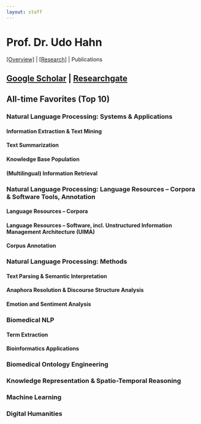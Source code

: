 ```yaml
---
layout: staff
---
```


# Prof. Dr. Udo Hahn

[[Overview]](../Prof_+Dr_+Udo+Hahn.html) | 
[[Research]](research.html) | 
Publications

## [Google Scholar](https://scholar.google.com/citations?user=pSziNSkAAAAJ&hl=de) | [Researchgate](https://www.researchgate.net/profile/Udo_Hahn)

## All-time Favorites (Top 10)

### Natural Language Processing: Systems & Applications

####  Information Extraction & Text Mining
#### Text Summarization
####  Knowledge Base Population
####  (Multilingual) Information Retrieval


### Natural Language Processing: Language Resources – Corpora & Software Tools, Annotation

#### Language Resources – Corpora
#### Language Resources – Software, incl. Unstructured Information Management Architecture (UIMA)
#### Corpus Annotation

### Natural Language Processing: Methods

####  Text Parsing & Semantic Interpretation
####  Anaphora Resolution & Discourse Structure Analysis
####  Emotion and Sentiment Analysis

### Biomedical NLP

#### Term Extraction
#### Bioinformatics Applications

### Biomedical Ontology Engineering

### Knowledge Representation & Spatio-Temporal Reasoning

### Machine Learning

### Digital Humanities
